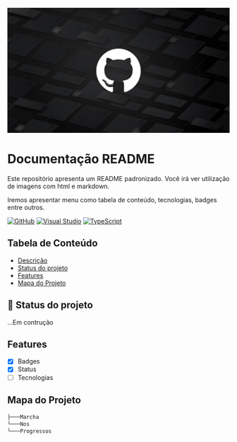 <p width= "100%" align="center">
    <img src="./image/github-capa.jpg" alt="logo"
    width="600px">
</p>

# Documentação README

<p id="descricao" align="justify">
Este repositório apresenta um README padronizado.
Você irá ver utilização de imagens com html e markdown.

Iremos apresentar menu como tabela de conteúdo, tecnologias, badges entre outros.
</p>
 
[![GitHub](https://img.shields.io/badge/--181717?logo=github&logoColor=ffffff)](https://github.com/) [![Visual Studio](https://badgen.net/badge/icon/visualstudio?icon=visualstudio&label)](https://visualstudio.microsoft.com) [![TypeScript](https://img.shields.io/badge/--3178C6?logo=typescript&logoColor=ffffff)](https://www.typescriptlang.org/)


## Tabela de Conteúdo

<ul>
    <li><a href="#descricao">Descrição</a></li>
    <li><a href="#status">Status do projeto</a></li>
    <li><a href="#features">Features</a></li>  
    <li><a href="#mapa">Mapa do Projeto</a></li>    

</ul>

## :rocket: Status do projeto
<p id="Status" >
    ...Em contrução

</P>
<p id="features"></p>


## Features
- [X] Badges
- [X] Status
-  [ ] Tecnologias

<p id="mapa"></p>

## Mapa do Projeto

```.
├───Marcha
└───Nos
└───Progressos
```
